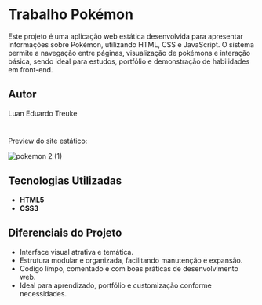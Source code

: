 # Trabalho Pokémon 

Este projeto é uma aplicação web estática desenvolvida para apresentar informações sobre Pokémon, utilizando HTML, CSS e JavaScript. O sistema permite a navegação entre páginas, visualização de pokémons e interação básica, sendo ideal para estudos, portfólio e demonstração de habilidades em front-end.

## Autor

Luan Eduardo Treuke

#

Preview do site estático:

![pokemon 2 (1)](https://github.com/user-attachments/assets/b76e445f-88bd-4922-8730-394018545382)


## Tecnologias Utilizadas
- **HTML5**
- **CSS3**

## Diferenciais do Projeto
- Interface visual atrativa e temática.
- Estrutura modular e organizada, facilitando manutenção e expansão.
- Código limpo, comentado e com boas práticas de desenvolvimento web.
- Ideal para aprendizado, portfólio e customização conforme necessidades.


